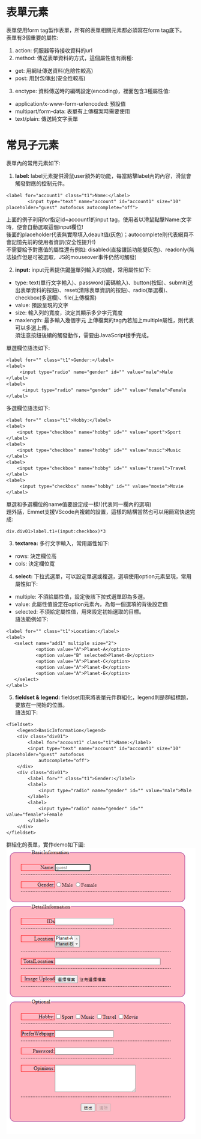 # 表單元素
表單使用form tag製作表單，所有的表單相關元素都必須寫在form tag底下。  
表單有3個重要的屬性:  
1. action: 伺服器等待接收資料的url
2. method: 傳送表單資料的方式，這個屬性值有兩種:  
  - get: 用網址傳送資料(危險性較高)  
  - post: 用封包傳出(安全性較高)
3. enctype: 資料傳送時的編碼設定(encoding)，裡面包含3種屬性值:  
  - application/x-www-form-urlencoded: 預設值
  - multipart/form-data: 表單有上傳檔案時需要使用
  - text/plain: 傳送純文字表單

# 常見子元素
表單內的常用元素如下:
1. **label:** label元素提供滑鼠user額外的功能，每當點擊label內的內容，滑鼠會觸發對應的控制元件。
```
<label for="account1" class="t1">Name:</label>
        <input type="text" name="account" id="account1" size="10" placeholder="guest" autofocus autocomplete="off">
```
上面的例子利用for指定id=account1的input tag，使用者以滑鼠點擊Name:文字時，便會自動選取這個input欄位!  
後面的placeholder代表無實際填入deault值(灰色)；autocomplete則代表網頁不會記憶先前的使用者資訊(安全性提升!)  
不需要給予對應值的屬性還有例如: disabled(直接讓該功能變灰色)、readonly(無法操作但是可被選取，JS的mouseover事件仍然可觸發)  

2. **input:** input元素提供鍵盤單列輸入的功能，常用屬性如下:  
  - type: text(單行文字輸入)、password(密碼輸入)、button(按鈕)、submit(送出表單資料的按鈕)、reset(清除表單資訊的按鈕)、radio(單選欄)、checkbox(多選欄)、file(上傳檔案)  
  - value: 預設呈現的文字  
  - size: 輸入列的寬度，決定其顯示多少字元寬度  
  - maxlength: 最多輸入幾個字元
上傳檔案的tag內若加上multiple屬性，則代表可以多選上傳。  
須注意按鈕後續的觸發動作，需要由JavaScript接手完成。  

單選欄位語法如下:  
```
<label for="" class="t1">Gender:</label>
<label>
     <input type="radio" name="gender" id="" value="male">Male
</label>
<label>
      <input type="radio" name="gender" id="" value="female">Female
</label>
```
多選欄位語法如下:  
```
<label for="" class="t1">Hobby:</label>
<label>
    <input type="checkbox" name="hobby" id="" value="sport">Sport
</label>
<label>
    <input type="checkbox" name="hobby" id="" value="music">Music
</label>
<label>
    <input type="checkbox" name="hobby" id="" value="travel">Travel
</label>
<label>
     <input type="checkbox" name="hobby" id="" value="movie">Movie
</label>
```
單選和多選欄位的name值要設定成一樣!(代表同一欄內的選項)  
題外話，Emmet支援VScode內複雜的設置，這樣的結構當然也可以用簡寫快速完成:  
```
div.div01>label.t1+(input:checkbox)*3
```


3. **textarea:** 多行文字輸入，常用屬性如下:  
  - rows: 決定欄位高  
  - cols: 決定欄位寬
4. **select:** 下拉式選單，可以設定單選或複選，選項使用option元素呈現，常用屬性如下:  
  - multiple: 不須給屬性值，設定後該下拉式選單即為多選。
  - value: 此屬性值設定在option元素內，為每一個選項的背後設定值
  - selected: 不須給定屬性值，用來設定初始選取的目標。  
語法範例如下:  
```
<label for="" class="t1">Location:</label>
<label>
   <select name="add1" multiple size="2">
           <option value="A">Planet-A</option>
           <option value="B" selected>Planet-B</option>
           <option value="A">Planet-C</option>
           <option value="A">Planet-D</option>
           <option value="A">Planet-E</option>
   </select>
</label>
```

5. **fieldset & legend:** fieldset用來將表單元件群組化，legend則是群組標題，要放在一開始的位置。  
語法如下:  
```
<fieldset>
    <legend>BasicInformation</legend>
    <div class="div01">
        <label for="account1" class="t1">Name:</label>
        <input type="text" name="account" id="account1" size="10" placeholder="guest" autofocus
            autocomplete="off">
    </div>
    <div class="div01">
        <label for="" class="t1">Gender:</label>
        <label>
            <input type="radio" name="gender" id="" value="male">Male
        </label>
        <label>
            <input type="radio" name="gender" id="" value="female">Female
        </label>
    </div>
</fieldset>
```
群組化的表單，實作demo如下圖:  
![Image](https://github.com/EnasVen/HTML/blob/main/HTML_img05.png)  

